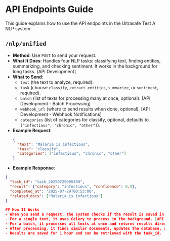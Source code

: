 # API Endpoints Guide

This guide explains how to use the API endpoints in the Ultrasafe Test A NLP system.

## `/nlp/unified`
- **Method**: Use `POST` to send your request.
- **What It Does**: Handles four NLP tasks: classifying text, finding entities, summarizing, and checking sentiment. It works in the background for long tasks. [API Development]
- **What to Send**:
  - `text` (the text to analyze, required).
  - `task` (choose `classify`, `extract_entities`, `summarize`, or `sentiment`, required).
  - `batch` (list of texts for processing many at once, optional). [API Development - Batch Processing]
  - `webhook_url` (where to send results when done, optional). [API Development - Webhook Notifications]
  - `categories` (list of categories for classify, optional, defaults to `["infectious", "chronic", "other"]`).
- **Example Request**:
  ```json
  {
    "text": "Malaria is infectious",
    "task": "classify",
    "categories": ["infectious", "chronic", "other"]
  }
- **Example Response**:
```json
{
  "task_id": "task_20250729005300",
  "result": {"category": "infectious", "confidence": 0.9},
  "completed_at": "2025-07-29T00:53:00",
  "related_docs": ["Malaria is infectious"]
}

## How It Works
- When you send a request, the system checks if the result is saved in Redis. If not, it starts the task.
- For a single text, it uses Celery to process in the background. [API Development - Asynchronous Processing]
- For a batch, it processes all texts at once and returns results directly.
- After processing, it finds similar documents, updates the database, and sends a webhook if you provided a URL.
- Results are saved for 1 hour and can be retrieved with the task_id.
